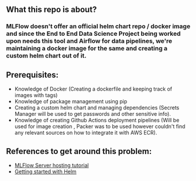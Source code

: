 ## What this repo is about?

### MLFlow doesn't offer an official helm chart repo / docker image and since the End to End Data Science Project being worked upon needs this tool and Airflow for data pipelines, we're maintaining a docker image for the same and creating a custom helm chart out of it.

## Prerequisites:
- Knowledge of Docker (Creating a dockerfile and keeping track of images with tags)
- Knowledge of package management using pip
- Creating a custom helm chart and managing dependencies (Secrets Manager will be used to get passwords and other sensitive info).
- Knowledge of creating Github Actions deployment pipelines (Will be used for image creation , Packer was to be used however couldn't find any relevant sources on how to integrate it with AWS ECR).

## References to get around this problem:
- [MLFlow Server hosting tutorial](https://pilotcoresystems.com/insights/deploying-airflow-mlflow-in-kubernetes-eks/)
- [Getting started with Helm](https://helm.sh/docs/intro/install/)